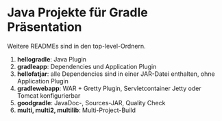 # Java Projekte für Gradle Präsentation

Weitere READMEs sind in den top-level-Ordnern.

1. **hellogradle**: Java Plugin
2. **gradleapp**: Dependencies und Application Plugin
3. **hellofatjar**: alle Dependencies sind in einer JAR-Datei enthalten, ohne Application Plugin
4. **gradlewebapp**: WAR + Gretty Plugin, Servletcontainer Jetty oder Tomcat konfigurierbar
5. **goodgradle**: JavaDoc-, Sources-JAR, Quality Check
6. **multi, multi2, multilib**: Multi-Project-Build
